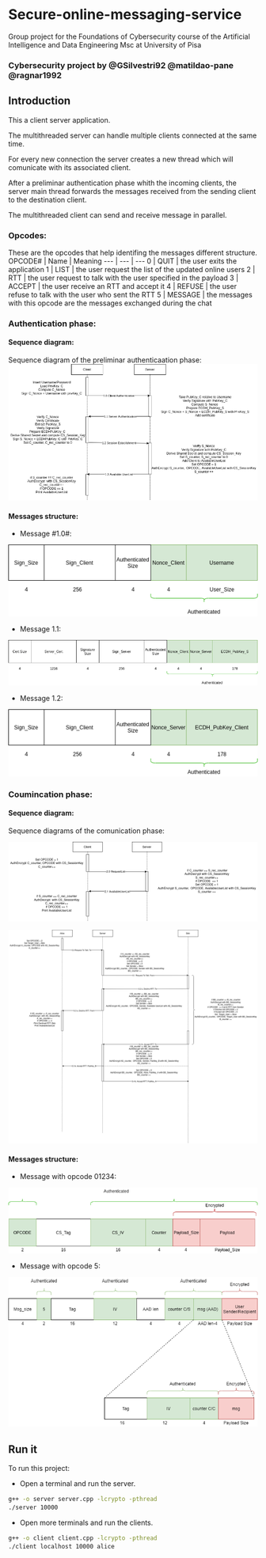 # Secure-online-messaging-service
Group project for the Foundations of Cybersecurity course of the Artificial Intelligence and Data Engineering Msc at University of Pisa

### Cybersecurity project by @GSilvestri92 @matildao-pane @ragnar1992

## Introduction
This a client server application.

The multithreaded server can handle multiple clients connected at the same time.

For every new connection the server creates a new thread which will comunicate with its associated client.

After a preliminar authentication phase whith the incoming clients, the server main thread forwards the messages received from the sending client to the destination client.

The multithreaded client can send and receive message in parallel.

### Opcodes:
These are the opcodes that help identifing the messages different structure.
OPCODE# | Name | Meaning 
---  | --- | ---
0 | QUIT | the user exits the application
1 | LIST | the user request the list of the updated online users
2 | RTT | the user request to talk with the user specified in the payload
3 | ACCEPT | the user receive an RTT and accept it
4 | REFUSE | the user refuse to talk with the user who sent the RTT
5 | MESSAGE | the messages with this opcode are the messages exchanged during the chat
 
### Authentication phase:

#### Sequence diagram:

Sequence diagram of the preliminar authenticaation phase:
![flow_Auth](/Documentation/Flow_1_Server_Auth.png)

#### Messages structure:
- Message #1.0#:

![mex10](/Documentation/1.0.png)

- Message 1.1:

![mex11](/Documentation/1.1.png)

- Message 1.2:

![mex12](/Documentation/1.2.png)

### Coumincation phase:

#### Sequence diagram:

Sequence diagrams of the comunication phase:

![flow_Op1](/Documentation/opcode1.png)

![flow_Op234](/Documentation/opcode234.png)

#### Messages structure:

- Message with opcode 01234:

![opcode01234](/Documentation/opcode01234.png)

- Message with opcode 5:

![opcode5](/Documentation/opcode5.png)



## Run it
To run this project:

- Open a terminal and run the server.
```sh
g++ -o server server.cpp -lcrypto -pthread
./server 10000
```

- Open more terminals and run the clients. 
```sh
g++ -o client client.cpp -lcrypto -pthread
./client localhost 10000 alice
```
